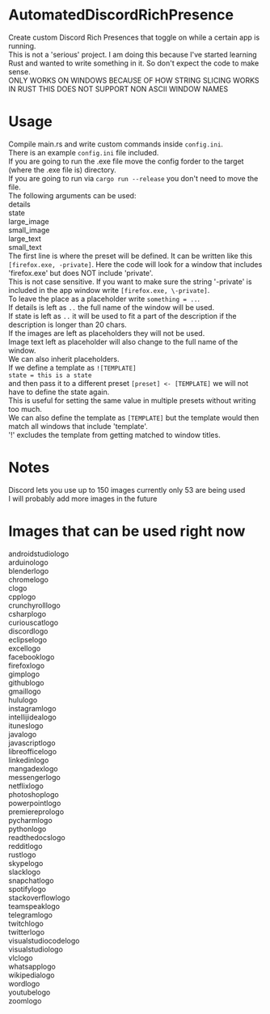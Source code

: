 # AutomatedDiscordRichPresence
Create custom Discord Rich Presences that toggle on while a certain app is running.  
This is not a 'serious' project. I am doing this because I've started learning Rust and wanted to write something in it. So don't expect the code to make sense.  
ONLY WORKS ON WINDOWS
BECAUSE OF HOW STRING SLICING WORKS IN RUST THIS DOES NOT SUPPORT NON ASCII WINDOW NAMES
# Usage
Compile main.rs and write custom commands inside `config.ini`.  
There is an example `config.ini` file included.  
If you are going to run the .exe file move the config forder to the target (where the .exe file is) directory.  
If you are going to run via `cargo run --release` you don't need to move the file.  
The following arguments can be used:  
 details  
 state  
 large_image  
 small_image  
 large_text   
 small_text  
The first line is where the preset will be defined. It can be written like this `[firefox.exe, -private]`.
Here the code will look for a window that includes 'firefox.exe' but does NOT include 'private'.  
This is not case sensitive. 
If you want to make sure the string '-private' is included in the app window write `[firefox.exe, \-private]`.  
To leave the place as a placeholder write `something = ..`.  
If details is left as `..` the full name of the window will be used.  
If state is left as `..` it will be used to fit a part of the description if the description is longer than 20 chars.  
If the images are left as placeholders they will not be used.  
Image text left as placeholder will also change to the full name of the window.  
We can also inherit placeholders.  
If we define a template as `![TEMPLATE]`  
`state = this is a state`  
and then pass it to a different preset `[preset] <- [TEMPLATE]` we will not have to define the state again.  
This is useful for setting the same value in multiple presets without writing too much.  
We can also define the template as `[TEMPLATE]` but the template would then match all windows that include 'template'.  
'!' excludes the template from getting matched to window titles.
# Notes
Discord lets you use up to 150 images currently only 53 are being used  
I will probably add more images in the future  
# Images that can be used right now
androidstudiologo  
arduinologo  
blenderlogo  
chromelogo  
clogo  
cpplogo  
crunchyrolllogo  
csharplogo  
curiouscatlogo  
discordlogo  
eclipselogo  
excellogo  
facebooklogo  
firefoxlogo  
gimplogo  
githublogo  
gmaillogo  
hululogo  
instagramlogo  
intellijidealogo  
ituneslogo  
javalogo  
javascriptlogo  
libreofficelogo  
linkedinlogo  
mangadexlogo  
messengerlogo  
netflixlogo  
photoshoplogo  
powerpointlogo  
premiereprologo  
pycharmlogo  
pythonlogo  
readthedocslogo  
redditlogo  
rustlogo  
skypelogo  
slacklogo  
snapchatlogo  
spotifylogo  
stackoverflowlogo  
teamspeaklogo  
telegramlogo  
twitchlogo  
twitterlogo  
visualstudiocodelogo  
visualstudiologo  
vlclogo  
whatsapplogo  
wikipedialogo  
wordlogo  
youtubelogo  
zoomlogo  
